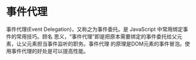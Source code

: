 # 事件代理

事件代理(Event Delegation)，又称之为事件委托。是 JavaScript 中常用绑定事件的常用技巧。顾名 思义，“事件代理”即是把原本需要绑定的事件委托给父元素，让父元素担当事件监听的职务。事件代理 的原理是DOM元素的事件冒泡。使用事件代理的好处是可以提高性能。
